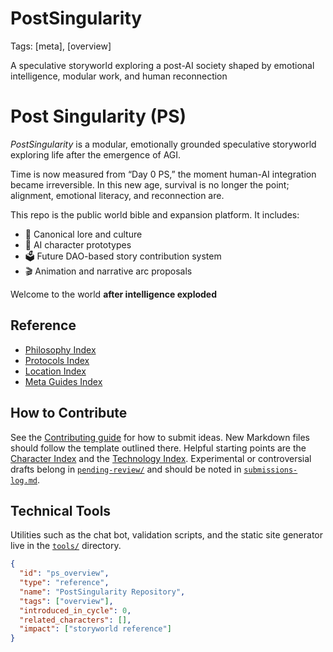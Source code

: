 # PostSingularity
Tags: [meta], [overview]

A speculative storyworld exploring a post-AI society shaped by emotional intelligence, modular work, and human reconnection

# Post Singularity (PS)

_PostSingularity_ is a modular, emotionally grounded speculative storyworld exploring life after the emergence of AGI.

Time is now measured from “Day 0 PS,” the moment human-AI integration became irreversible. In this new age, survival is no longer the point; alignment, emotional literacy, and reconnection are.

This repo is the public world bible and expansion platform. It includes:

- 📖 Canonical lore and culture
- 🧠 AI character prototypes
- 🗳️ Future DAO-based story contribution system
- 🎬 Animation and narrative arc proposals

Welcome to the world **after intelligence exploded**

## Reference

- [Philosophy Index](philosophy/index.md)
- [Protocols Index](protocols/index.md)
- [Location Index](locations/index.md)
- [Meta Guides Index](worldbible/meta/index.md)

## How to Contribute

See the [Contributing guide](Contributing.md) for how to submit ideas. New
Markdown files should follow the template outlined there. Helpful starting
points are the [Character Index](characters/index.md) and the
[Technology Index](worldbible/technologies/index.md).
Experimental or controversial drafts belong in [`pending-review/`](pending-review/)
and should be noted in [`submissions-log.md`](submissions-log.md).

## Technical Tools

Utilities such as the chat bot, validation scripts, and the static site generator live in the [`tools/`](tools/) directory.

```json
{
  "id": "ps_overview",
  "type": "reference",
  "name": "PostSingularity Repository",
  "tags": ["overview"],
  "introduced_in_cycle": 0,
  "related_characters": [],
  "impact": ["storyworld reference"]
}
```

